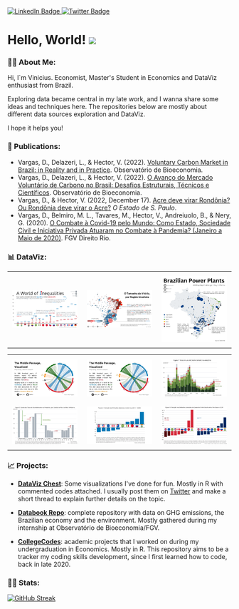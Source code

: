 <div id="badges">
  <a href="https://linkedin.com/in/viniciushector">
    <img src="https://img.shields.io/badge/LinkedIn-blue?style=for-the-badge&logo=linkedin&logoColor=white" alt="LinkedIn Badge"/>
  </a>
  <a href="https://twitter.com/hec_vini">
    <img src="https://img.shields.io/badge/Twitter-blue?style=for-the-badge&logo=twitter&logoColor=white" alt="Twitter Badge"/>
  </a>
</div>


<h1>
 Hello, World!
  <img src="https://media.giphy.com/media/hvRJCLFzcasrR4ia7z/giphy.gif" width="30px"/>
</h1>


### :man_technologist: About Me:

Hi, I`m Vinicius. Economist, Master's Student in Economics and DataViz enthusiast from Brazil.

Exploring data became central in my late work, and I wanna share some ideas and techniques here. The repositories below are mostly about different data sources exploration and DataViz. 

I hope it helps you!

### :book: Publications:
* Vargas, D., Delazeri, L., & Hector, V. (2022). [Voluntary Carbon Market in Brazil: in Reality and in Practice](https://eesp.fgv.br/sites/eesp.fgv.br/files/ocbio_mercado_de_carbono_voluntario_no_brasil_na_realidade_e_na_pratica_en.pdf). Observatório de Bioeconomia. 
* Vargas, D., Delazeri, L., & Hector, V. (2022). [O Avanço do Mercado Voluntário de Carbono no Brasil: Desafios Estruturais, Técnicos e Científicos](https://eesp.fgv.br/sites/eesp.fgv.br/files/eesp_relatorio_lab_bioeconomia_04_ap5.pdf). Observatório de Bioeconomia.
* Vargas, D., & Hector, V. (2022, December 17). [Acre deve virar Rondônia? Ou Rondônia deve virar o Acre?](https://economia.estadao.com.br/blogs/mosaico-de-economia/acre-deve-virar-rondonia-ou-rondonia-deve-virar-o-acre/) _O Estado de S. Paulo_.
* Vargas, D., Belmiro, M. L., Tavares, M., Hector, V., Andreiuolo, B., & Nery, G. (2020). [O Combate à Covid-19 pelo Mundo: Como Estado, Sociedade Civil e Iniciativa Privada Atuaram no Combate à Pandemia? (Janeiro a Maio de 2020)](https://www.amazon.com.br/Combate-Covid-19-pelo-Mundo-Iniciativa-ebook/dp/B08G1TN834/ref=d_reads_cwrtbar_sccl_1_1/147-4371188-2966429?pd_rd_w=4z2C5&content-id=amzn1.sym.7d29de4b-61e7-4ec5-87db-7d21c388fb1d&pf_rd_p=7d29de4b-61e7-4ec5-87db-7d21c388fb1d&pf_rd_r=PAHD69C82AFGY4XC7FQT&pd_rd_wg=dT4u2&pd_rd_r=43392114-dc4d-4ab0-8720-bb99a9d43c64&pd_rd_i=B08G1TN834&psc=1). FGV Direito Rio.

### :bar_chart: DataViz:
<div id="image-table">
    <table>
	    <tr>
    	    <td style="padding:10px">
        	    <img src="https://github.com/HecVini/DataVizProjects/blob/main/GlobalInequality/GlobalInequality_Day6.png" width="300"/>
      	    </td>
            <td style="padding:10px">
            	<img src="https://github.com/HecVini/DataVizProjects/blob/main/Brazilian2022Elections_DorlingCartogram/Eleicoes2022_RegiaoImediata.png" width="300"/>
            </td>
            <td style="padding:10px">
            	<img src="https://github.com/HecVini/DataVizProjects/blob/main/30DayMapChallange_2022/Day1_Points/BrazilianPowerPlants.png" width="300"/>
            </td>
        </tr>
    </table>
</div>
<div id="image-table">
    <table>
	    <tr>
    	    <td style="padding:10px">
        	    <img src="https://github.com/HecVini/DataVizProjects/blob/main/PreviousViz/MiddlePassage.jpg" width="300"/>
      	    </td>
            <td style="padding:10px">
        	    <img src="https://github.com/HecVini/DataVizProjects/blob/main/PreviousViz/MiddlePassage.jpg" width="300"/>
            </td>
            <td style="padding:10px">
            	<img src="https://github.com/HecVini/DataVizProjects/blob/main/PreviousViz/DesmatamentoAmazoniaUFs.png" width="300"/>
            </td>
        </tr>
        <td style="padding:10px">
            	<img src="https://github.com/HecVini/DataVizProjects/blob/main/PreviousViz/DesmatamentoAmazoniaGestoesMMA.png" width="300" width="300"/>
            </td>   
            <td style="padding:10px">
            	<img src="https://github.com/HecVini/DataVizProjects/blob/main/PreviousViz/Emissoes2010to2030.png" width="300"/>
        	                </td>   
            <td style="padding:10px">
        	    <img src="https://github.com/HecVini/DataVizProjects/blob/main/PreviousViz/EmissoesAnoBase.png" width="300"/>
      	    </td>
    </table>
</div>


### :chart_with_upwards_trend: Projects:
* [**DataViz Chest**](https://github.com/HecVini/DataVizProjects): Some visualizations I've done for fun. Mostly in R with commented codes attached. I usually post them on [Twitter](https://twitter.com/hec_vini) and make a short thread to explain further details on the topic.

* [**Databook Repo**](https://github.com/HecVini/DatabookRepo): complete repository with data on GHG emissions, the Brazilian economy and the environment. Mostly gathered during my internship at Observatório de Bioeconomia/FGV.

* [**CollegeCodes**](https://github.com/HecVini/CollegeCodes): academic projects that I worked on during my undergraduation in Economics. Mostly in R. This repository aims to be a tracker my coding skills development, since I first learned how to code, back in late 2020.

### :man_technologist: Stats:
[![GitHub Streak](http://github-readme-streak-stats.herokuapp.com?user=HecVini&theme=dark&background=000000)](https://git.io/streak-stats)





